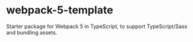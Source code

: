 # webpack-5-template
Starter package for Webpack 5 in TypeScript, to support TypeScript/Sass and bundling assets.
